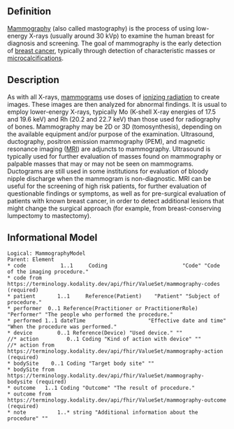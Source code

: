 ## Definition
[Mammography](concept:snomed-ct|71651007) (also called mastography) is the process of using low-energy X-rays (usually around 30 kVp) 
to examine the human breast for diagnosis and screening. The goal of mammography is the early detection of [breast cancer](concept:snomed-ct|254837009), 
typically through detection of characteristic masses or [microcalcifications](concept:snomed-ct|12747003).

## Description
As with all X-rays, [mammograms](https://www.cdc.gov/cancer/breast/basic_info/mammograms.htm) use doses of [ionizing radiation](concept:snomed-ct|125576007) to create images. 
These images are then analyzed for abnormal findings. It is usual to employ lower-energy X-rays, 
typically Mo (K-shell X-ray energies of 17.5 and 19.6 keV) and Rh (20.2 and 22.7 keV) than those used for radiography of bones. 
Mammography may be 2D or 3D (tomosynthesis), depending on the available equipment and/or purpose of the examination. 
Ultrasound, ductography, positron emission mammography (PEM), and magnetic resonance imaging ([MRI](page:mri)) are adjuncts to mammography. 
Ultrasound is typically used for further evaluation of masses found on mammography or palpable masses that may or may not be seen on mammograms. 
Ductograms are still used in some institutions for evaluation of bloody nipple discharge when the mammogram is non-diagnostic. 
MRI can be useful for the screening of high risk patients, for further evaluation of questionable findings or symptoms, as well as for pre-surgical evaluation of patients with known breast cancer, 
in order to detect additional lesions that might change the surgical approach (for example, from breast-conserving lumpectomy to mastectomy).

## Informational Model
```fsh
Logical: MammographyModel
Parent: Element
* code           1..1     Coding                        "Code" "Code of the imaging procedure."
* code from https://terminology.kodality.dev/api/fhir/ValueSet/mammography-codes (required)
* patient       1..1     Reference(Patient)    "Patient" "Subject of procedure."
* performer  0..1 Reference(Practitioner or PractitionerRole) "Performer" "The people who performed the procedure."
* performed 1..1 dateTime                    "Effective date and time" "When the procedure was performed."
* device        0..1 Reference(Device) "Used device." ""
//* action         0..1 Coding "Kind of action with device" ""
//* action from https://terminology.kodality.dev/api/fhir/ValueSet/mammography-action (required)
* bodySite    0..1 Coding "Target body site" ""
* bodySite from https://terminology.kodality.dev/api/fhir/ValueSet/mammography-bodysite (required)
* outcome   1..1 Coding "Outcome" "The result of procedure."
* outcome from https://terminology.kodality.dev/api/fhir/ValueSet/mammography-outcome (required)
* note          1..* string "Additional information about the procedure" ""
```

